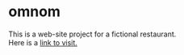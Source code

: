 # omnom

This is a web-site project for a fictional restaurant. <br>
Here is a [link to visit.](https://djtechnoo.github.io/omnom/)
